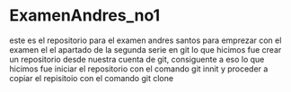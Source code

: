 # ExamenAndres_no1
este es el repositorio para el examen andres santos
para emprezar con el examen el el apartado de la segunda serie en git lo que hicimos fue crear un repositorio desde nuestra cuenta de git, consiguente a eso lo que hicimos fue iniciar el repositorio con el comando git innit y proceder a copiar el repisitoio con el comando git clone
